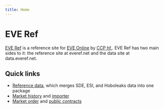 ```yaml
---
title: Home
---
```

# EVE Ref

[EVE Ref](https://everef.net/) is a reference site for [EVE Online](https://www.eveonline.com/) by [CCP hf.](https://www.ccpgames.com/).
EVE Ref has two main sides to it: the reference site at everef.net and the data site at data.everef.net.

## Quick links

* [Reference data](datasets/reference-data.md), which merges SDE, ESI, and Hoboleaks data into one package 
* [Market history](datasets/market-history.md) and [importer](commands/import-market-history.md)
* [Market order](datasets/market-orders.md) and [public contracts](datasets/public-contracts.md)
